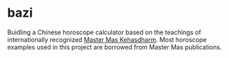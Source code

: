 # bazi
Buidling a Chinese horoscope calculator based on the teachings of internationally recognized <a href="https://www.facebook.com/MasFengShui">Master Mas Kehasdharm</a>. Most horoscope examples used in this project are borrowed from Master Mas publications.
